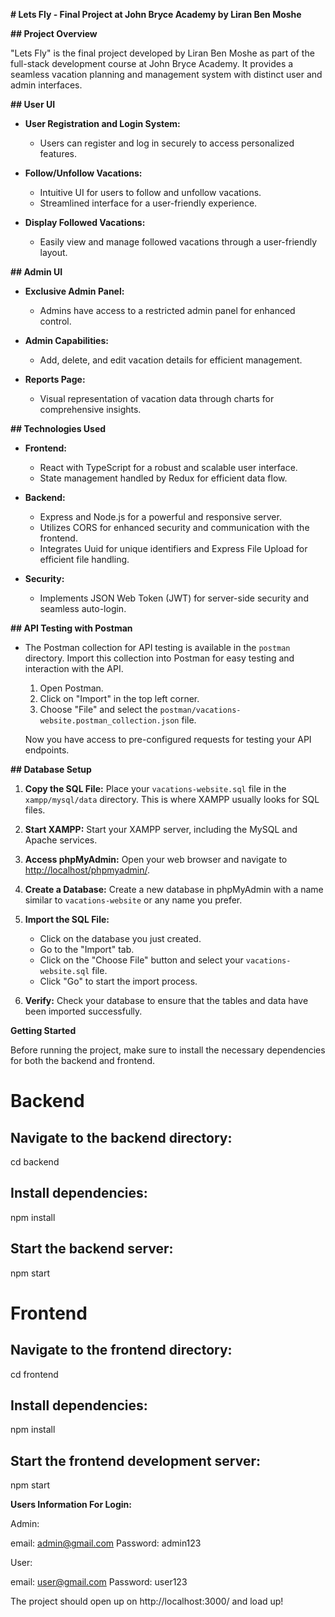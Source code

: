 **# Lets Fly - Final Project at John Bryce Academy by Liran Ben Moshe**

**## Project Overview**

"Lets Fly" is the final project developed by Liran Ben Moshe as part of the full-stack development course at John Bryce Academy. It provides a seamless vacation planning and management system with distinct user and admin interfaces.

**## User UI**

- **User Registration and Login System:**
  - Users can register and log in securely to access personalized features.

- **Follow/Unfollow Vacations:**
  - Intuitive UI for users to follow and unfollow vacations.
  - Streamlined interface for a user-friendly experience.

- **Display Followed Vacations:**
  - Easily view and manage followed vacations through a user-friendly layout.

**## Admin UI**

- **Exclusive Admin Panel:**
  - Admins have access to a restricted admin panel for enhanced control.
  
- **Admin Capabilities:**
  - Add, delete, and edit vacation details for efficient management.

- **Reports Page:**
  - Visual representation of vacation data through charts for comprehensive insights.

**## Technologies Used**

- **Frontend:**
  - React with TypeScript for a robust and scalable user interface.
  - State management handled by Redux for efficient data flow.

- **Backend:**
  - Express and Node.js for a powerful and responsive server.
  - Utilizes CORS for enhanced security and communication with the frontend.
  - Integrates Uuid for unique identifiers and Express File Upload for efficient file handling.

- **Security:**
  - Implements JSON Web Token (JWT) for server-side security and seamless auto-login.

**## API Testing with Postman**

- The Postman collection for API testing is available in the `postman` directory. Import this collection into Postman for easy testing and interaction with the API.

  1. Open Postman.
  2. Click on "Import" in the top left corner.
  3. Choose "File" and select the `postman/vacations-website.postman_collection.json` file.

  Now you have access to pre-configured requests for testing your API endpoints.

**## Database Setup**

1. **Copy the SQL File:**
   Place your `vacations-website.sql` file in the `xampp/mysql/data` directory. This is where XAMPP usually looks for SQL files.

2. **Start XAMPP:**
   Start your XAMPP server, including the MySQL and Apache services.

3. **Access phpMyAdmin:**
   Open your web browser and navigate to [http://localhost/phpmyadmin/](http://localhost/phpmyadmin/).

4. **Create a Database:**
   Create a new database in phpMyAdmin with a name similar to `vacations-website` or any name you prefer.

5. **Import the SQL File:**
   - Click on the database you just created.
   - Go to the "Import" tab.
   - Click on the "Choose File" button and select your `vacations-website.sql` file.
   - Click "Go" to start the import process.

6. **Verify:**
   Check your database to ensure that the tables and data have been imported successfully.


**Getting Started**

Before running the project, make sure to install the necessary dependencies for both the backend and frontend.

# Backend
## Navigate to the backend directory:
cd backend

## Install dependencies:
npm install

## Start the backend server:
npm start

# Frontend
## Navigate to the frontend directory:
cd frontend

## Install dependencies:
npm install

## Start the frontend development server:
npm start

**Users Information For Login:**

Admin:

email: admin@gmail.com
Password: admin123

User:

email: user@gmail.com
Password: user123

The project should open up on http://localhost:3000/ and load up!
